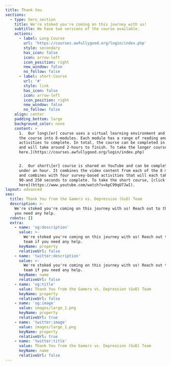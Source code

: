 ```yaml
---
title: Thank You
sections:
  - type: hero_section
    title: We're stoked you're coming on this journey with us!
    subtitle: We have two versions of the course available.
    actions:
      - label: Long Course
        url: 'https://courses.awfullygood.org/login/index.php'
        style: secondary
        has_icon: false
        icon: arrow-left
        icon_position: right
        new_window: false
        no_follow: false
      - label: short-Course
        url: '#'
        style: link
        has_icon: false
        icon: arrow-left
        icon_position: right
        new_window: false
        no_follow: false
    align: center
    padding_bottom: large
    background_color: none
    content: >
      1.  Our long\[er] course uses a virtual learning environment and splits
      the course into 8-modules. Each module has a range of reading and
      activities to complete. In total, the course can be completed in stages
      and will take around 2-hours to finish. To take the longer course, [click
      here.](https://courses.awfullygood.org/login/index.php)


      2.  Our short\[er] course is shared on YouTube and can be completed in
      under an hour. It combines the video content from each of the 8 modules
      and combines with four survey-based activities that will each take between
      90-and 250 seconds to complete. To take the short course, [click
      here](https://www.youtube.com/watch?v=bpC99qU7JwI).
layout: advanced
seo:
  title: Thank You from the Gamers vs. Depression (GvD) Team
  description: >-
    We're stoked you're coming on this journey with us! Reach out to the team if
    you need any help.
  robots: []
  extra:
    - name: 'og:description'
      value: >-
        We're stoked you're coming on this journey with us! Reach out to the
        team if you need any help.
      keyName: property
      relativeUrl: false
    - name: 'twitter:description'
      value: >-
        We're stoked you're coming on this journey with us! Reach out to the
        team if you need any help.
      keyName: name
      relativeUrl: false
    - name: 'og:title'
      value: Thank You from the Gamers vs. Depression (GvD) Team
      keyName: property
      relativeUrl: false
    - name: 'og:image'
      value: images/large_1.png
      keyName: property
      relativeUrl: true
    - name: 'twitter:image'
      value: images/large_1.png
      keyName: property
      relativeUrl: true
    - name: 'twitter:title'
      value: Thank You from the Gamers vs. Depression (GvD) Team
      keyName: name
      relativeUrl: false
---
```

